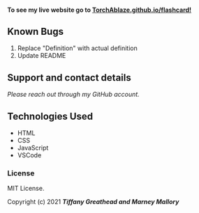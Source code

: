 #### To see my live website go to [TorchAblaze.github.io/flashcard!](TorchAblaze.github.io/flashcard)

## Known Bugs

1. Replace "Definition" with actual definition
2. Update README

## Support and contact details

_Please reach out through my GitHub account._

## Technologies Used

- HTML
- CSS
- JavaScript
- VSCode

### License

MIT License.

Copyright (c) 2021 **_Tiffany Greathead and Marney Mallory_**
